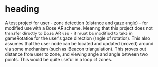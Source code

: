 # heading
A test project for user - zone detection (distance and gaze angle) - for modified use with a Bose AR scheme. Meaning that this project does not transfer directly to Bose AR use - it must be modified to take in gameRotation for the user's gaze direction (angle of rotation). This also assumes that the user node can be located and updated (moved) around via some mechanism (such as iBeacon triangulation). This proves out distance from user to zone, and viewing angle and angle between two points. This would be quite useful in a loop of zones. 
